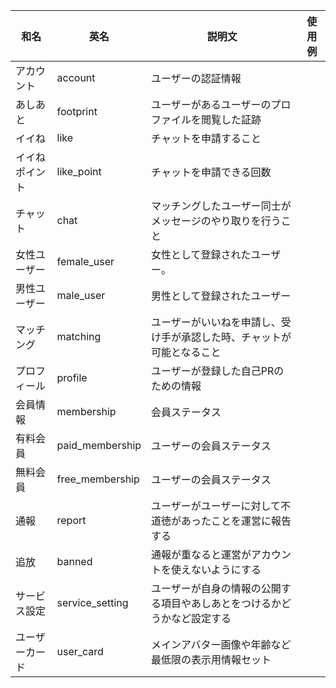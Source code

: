 | 和名 | 英名 | 説明文 | 使用例 |
| ---- | ---- | ---- | ---- |
| アカウント | account | ユーザーの認証情報 | |
| あしあと | footprint | ユーザーがあるユーザーのプロファイルを閲覧した証跡 | |
| イイね | like | チャットを申請すること ||
| イイねポイント | like_point | チャットを申請できる回数 ||
| チャット | chat | マッチングしたユーザー同士がメッセージのやり取りを行うこと ||
| 女性ユーザー | female_user | 女性として登録されたユーザー。 | |
| 男性ユーザー | male_user | 男性として登録されたユーザー ||
| マッチング | matching | ユーザーがいいねを申請し、受け手が承認した時、チャットが可能となること ||
| プロフィール | profile | ユーザーが登録した自己PRのための情報 | |
| 会員情報 | membership | 会員ステータス ||
| 有料会員 | paid_membership | ユーザーの会員ステータス ||
| 無料会員 | free_membership | ユーザーの会員ステータス ||
| 通報 | report | ユーザーがユーザーに対して不道徳があったことを運営に報告する ||
| 追放 | banned | 通報が重なると運営がアカウントを使えないようにする ||
| サービス設定 | service_setting | ユーザーが自身の情報の公開する項目やあしあとをつけるかどうかなど設定する ||
| ユーザーカード | user_card | メインアバター画像や年齢など最低限の表示用情報セット ||